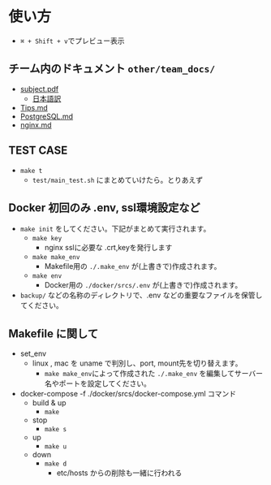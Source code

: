 
# 使い方
- `⌘ + Shift + v`でプレビュー表示

## チーム内のドキュメント `other/team_docs/`
- [subject.pdf](other/subject/en.subject.pdf) 
  - [日本語訳](other/subject/subject.md)
- [Tips.md](other/team_docs/Tips.md)
- [PostgreSQL.md](other/team_docs/PostgreSQL.md)
- [nginx.md](other/team_docs/nginx.md)

## TEST CASE
- `make t`
  - `test/main_test.sh` にまとめていけたら。とりあえず

## Docker 初回のみ .env, ssl環境設定など

- `make init` をしてください。下記がまとめて実行されます。
  - `make key`
    - nginx sslに必要な .crt,keyを発行します
  - `make make_env`
    - Makefile用の `./.make_env` が(上書きで)作成されます。
  - `make env`
    - Docker用の `./docker/srcs/.env` が(上書きで)作成されます。
- `backup/` などの名称のディレクトリで、.env などの重要なファイルを保管してください。

## Makefile に関して 

- set_env
  - linux , mac を uname で判別し、port, mount先を切り替えます。
    - `make make_env`によって作成された `./.make_env` を編集してサーバー名やポートを設定してください。  
- docker-compose -f ./docker/srcs/docker-compose.yml コマンド
  - build & up
    - `make`  
  - stop  
    - `make s`  
  - up  
    - `make u`  
  - down  
    - `make d`  
      - etc/hosts からの削除も一緒に行われる  

